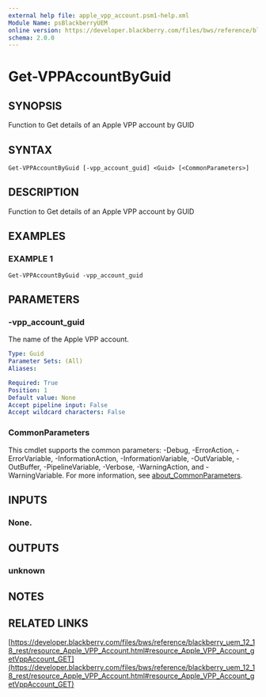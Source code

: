 ```yaml
---
external help file: apple_vpp_account.psm1-help.xml
Module Name: psBlackberryUEM
online version: https://developer.blackberry.com/files/bws/reference/blackberry_uem_12_18_rest/resource_Apple_VPP_Account.html#resource_Apple_VPP_Account_getVppAccount_GET
schema: 2.0.0
---
```


# Get-VPPAccountByGuid

## SYNOPSIS
Function to Get details of an Apple VPP account by GUID

## SYNTAX

```
Get-VPPAccountByGuid [-vpp_account_guid] <Guid> [<CommonParameters>]
```

## DESCRIPTION
Function to Get details of an Apple VPP account by GUID

## EXAMPLES

### EXAMPLE 1
```
Get-VPPAccountByGuid -vpp_account_guid
```

## PARAMETERS

### -vpp_account_guid
The name of the Apple VPP account.

```yaml
Type: Guid
Parameter Sets: (All)
Aliases:

Required: True
Position: 1
Default value: None
Accept pipeline input: False
Accept wildcard characters: False
```

### CommonParameters
This cmdlet supports the common parameters: -Debug, -ErrorAction, -ErrorVariable, -InformationAction, -InformationVariable, -OutVariable, -OutBuffer, -PipelineVariable, -Verbose, -WarningAction, and -WarningVariable. For more information, see [about_CommonParameters](http://go.microsoft.com/fwlink/?LinkID=113216).

## INPUTS

### None.
## OUTPUTS

### unknown
## NOTES

## RELATED LINKS

[https://developer.blackberry.com/files/bws/reference/blackberry_uem_12_18_rest/resource_Apple_VPP_Account.html#resource_Apple_VPP_Account_getVppAccount_GET](https://developer.blackberry.com/files/bws/reference/blackberry_uem_12_18_rest/resource_Apple_VPP_Account.html#resource_Apple_VPP_Account_getVppAccount_GET)

